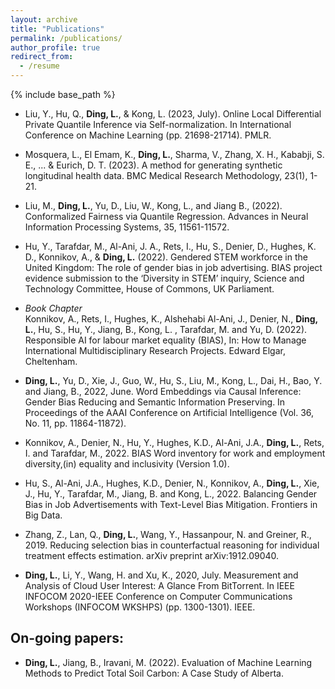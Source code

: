 ```yaml
---
layout: archive
title: "Publications"
permalink: /publications/
author_profile: true
redirect_from:
  - /resume
---
```


{% include base_path %}  

* Liu, Y., Hu, Q., **Ding, L.**, & Kong, L. (2023, July). Online Local Differential Private Quantile Inference via Self-normalization. In International Conference on Machine Learning (pp. 21698-21714). PMLR.
* Mosquera, L., El Emam, K., **Ding, L.**, Sharma, V., Zhang, X. H., Kababji, S. E., ... & Eurich, D. T. (2023). A method for generating synthetic longitudinal health data. BMC Medical Research Methodology, 23(1), 1-21.
* Liu, M., **Ding, L.**, Yu, D., Liu, W., Kong, L., and Jiang B., (2022). Conformalized Fairness via Quantile Regression. Advances in Neural Information Processing Systems, 35, 11561-11572.


* Hu, Y., Tarafdar, M., Al-Ani, J. A., Rets, I., Hu, S., Denier, D., Hughes, K. D., Konnikov, A., &
**Ding, L.** (2022). Gendered STEM workforce in the United Kingdom: The role of gender bias in
job advertising. BIAS project evidence submission to the ‘Diversity in STEM’ inquiry, Science
and Technology Committee, House of Commons, UK Parliament.

* *Book Chapter* \
Konnikov, A., Rets, I., Hughes, K., Alshehabi Al-Ani, J., Denier, N., **Ding, L.**, Hu, S., Hu, Y., Jiang, B., Kong, L. , Tarafdar, M. and Yu, D. (2022). Responsible AI for labour market equality (BIAS), In: How to Manage International Multidisciplinary Research Projects. Edward Elgar, Cheltenham.

* **Ding, L.**, Yu, D., Xie, J., Guo, W., Hu, S., Liu, M., Kong, L., Dai, H., Bao, Y. and Jiang, B., 2022, June. Word Embeddings via Causal Inference: Gender Bias Reducing and Semantic Information Preserving. In Proceedings of the AAAI Conference on Artificial Intelligence (Vol. 36, No. 11, pp. 11864-11872).

* Konnikov, A., Denier, N., Hu, Y., Hughes, K.D., Al-Ani, J.A., **Ding, L.**, Rets, I. and Tarafdar, M., 2022. BIAS Word inventory for work and employment diversity,(in) equality and inclusivity (Version 1.0).

* Hu, S., Al-Ani, J.A., Hughes, K.D., Denier, N., Konnikov, A., **Ding, L.**, Xie, J., Hu, Y., Tarafdar, M., Jiang, B. and Kong, L., 2022. Balancing Gender Bias in Job Advertisements with Text-Level Bias Mitigation. Frontiers in Big Data.

* Zhang, Z., Lan, Q., **Ding, L.**, Wang, Y., Hassanpour, N. and Greiner, R., 2019. Reducing selection bias in counterfactual reasoning for individual treatment effects estimation. arXiv preprint arXiv:1912.09040.

* **Ding, L.**, Li, Y., Wang, H. and Xu, K., 2020, July. Measurement and Analysis of Cloud User Interest: A Glance From BitTorrent. In IEEE INFOCOM 2020-IEEE Conference on Computer Communications Workshops (INFOCOM WKSHPS) (pp. 1300-1301). IEEE.

## On-going papers:

* **Ding, L.**, Jiang, B., Iravani, M. (2022). Evaluation of Machine Learning Methods to Predict Total
Soil Carbon: A Case Study of Alberta.
